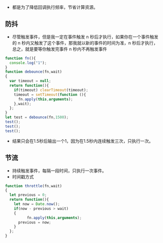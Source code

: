 - 都是为了降低回调执行频率，节省计算资源。
## 防抖
- 尽管触发事件，但是我一定在事件触发 n 秒后才执行，如果你在一个事件触发的 n 秒内又触发了这个事件，那我就以新的事件的时间为准，n 秒后才执行，总之，就是要等你触发完事件 n 秒内不再触发事件
```JavaScript
function fn(){
  console.log("1");
}
function debounce(fn,wait)
{
  var timeout = null;
  return function(){
    if(timeout) clearTimeout(timeout);
    timeout = setTimeout(function (){
      fn.apply(this,arguments);
    },wait);
  };
}
let test = debounce(fn,1500);
test();
test();
test();
```
- 结果只会在1.5秒后输出一个1，因为在1.5秒内连续触发三次，只执行一次。
## 节流
- 持续触发事件，每隔一段时间，只执行一次事件。
- 时间戳方式
```JavaScript
function throttle(fn,wait)
{
  let previous = 0;
  return function(){
    let now = Date.now();
    if(now - previous > wait)
    {
		  fn.apply(this,arguments);
      previous = now;
    }
  };
}
```
